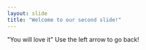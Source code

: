 ```yaml
---
layout: slide
title: "Welcome to our second slide!"
---
```

"You will love it"
Use the left arrow to go back!
